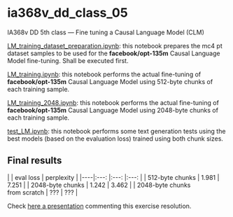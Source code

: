 # ia368v_dd_class_05
IA368v DD 5th class ― Fine tuning a Causal Language Model (CLM)

[LM_training_dataset_preparation.ipynb](LM_training_dataset_preparation.ipynb): this notebook prepares the mc4 pt dataset samples to be used for the **facebook/opt-135m** Causal Language Model fine-tuning. Shall be executed first.

[LM_training.ipynb](LM_training.ipynb): this notebook performs the actual fine-tuning of **facebook/opt-135m** Causal Language Model using 512-byte chunks of each training sample.

[LM_training_2048.ipynb](LM_training.ipynb): this notebook performs the actual fine-tuning of **facebook/opt-135m** Causal Language Model using 2048-byte chunks of each training sample.

[test_LM.ipynb](test_LM.ipynb): this notebook performs some text generation tests using the best models (based on the evaluation loss) trained using both chunk sizes.

## Final results

|    | eval loss  | perplexity |
|----|:---: |:---: |:---: |
| 512-byte chunks | 1.981 | 7.251 |
| 2048-byte chunks | 1.242 | 3.462 |
| 2048-byte chunks<br />from scratch | ??? | ??? |


Check [here a presentation](https://docs.google.com/presentation/d/1x6j2YxTE9TBakxe6aTPegLxCDhYtQ5p4QrXjMwpQymI/edit?usp=share_link) commenting this exercise resolution.
